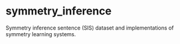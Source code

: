 # symmetry_inference
Symmetry inference sentence (SIS) dataset and implementations of symmetry learning systems.
